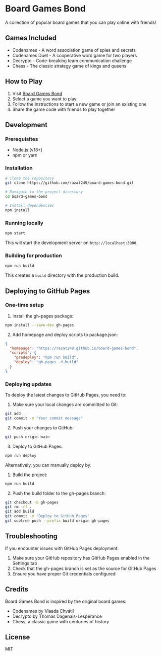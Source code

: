# Board Games Bond

A collection of popular board games that you can play online with friends!

## Games Included

- Codenames - A word association game of spies and secrets
- Codenames Duet - A cooperative word game for two players
- Decrypto - Code-breaking team communication challenge
- Chess - The classic strategy game of kings and queens

## How to Play

1. Visit [Board Games Bond](https://razat249.github.io/board-games-bond/)
2. Select a game you want to play
3. Follow the instructions to start a new game or join an existing one
4. Share the game code with friends to play together

## Development

### Prerequisites

- Node.js (v18+)
- npm or yarn

### Installation

```bash
# Clone the repository
git clone https://github.com/razat249/board-games-bond.git

# Navigate to the project directory
cd board-games-bond

# Install dependencies
npm install
```

### Running locally

```bash
npm start
```

This will start the development server on `http://localhost:3000`.

### Building for production

```bash
npm run build
```

This creates a `build` directory with the production build.

## Deploying to GitHub Pages

### One-time setup

1. Install the gh-pages package:

```bash
npm install --save-dev gh-pages
```

2. Add homepage and deploy scripts to package.json:

```json
{
  "homepage": "https://razat249.github.io/board-games-bond",
  "scripts": {
    "predeploy": "npm run build",
    "deploy": "gh-pages -d build"
  }
}
```

### Deploying updates

To deploy the latest changes to GitHub Pages, you need to:

1. Make sure your local changes are committed to Git:

```bash
git add .
git commit -m "Your commit message"
```

2. Push your changes to GitHub:

```bash
git push origin main
```

3. Deploy to GitHub Pages:

```bash
npm run deploy
```

Alternatively, you can manually deploy by:

1. Build the project:

```bash
npm run build
```

2. Push the build folder to the gh-pages branch:

```bash
git checkout -b gh-pages
git rm -rf .
git add build
git commit -m "Deploy to GitHub Pages"
git subtree push --prefix build origin gh-pages
```

## Troubleshooting

If you encounter issues with GitHub Pages deployment:

1. Make sure your GitHub repository has GitHub Pages enabled in the Settings tab
2. Check that the gh-pages branch is set as the source for GitHub Pages
3. Ensure you have proper Git credentials configured

## Credits

Board Games Bond is inspired by the original board games:

- Codenames by Vlaada Chvátil
- Decrypto by Thomas Dagenais-Lespérance
- Chess, a classic game with centuries of history

## License

MIT

